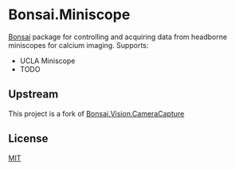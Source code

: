 # Bonsai.Miniscope
[Bonsai](http://bonsai-rx.org/) package for controlling and acquiring data from headborne miniscopes for calcium imaging. Supports:

- UCLA Miniscope
- TODO

## Upstream
This project is a fork of [Bonsai.Vision.CameraCapture](https://bitbucket.org/horizongir/bonsai/src/43c4072273efcaff77e429296c2d6d8756ec07c7/Bonsai.Vision/CameraCapture.cs?at=default&fileviewer=file-view-default)

## License
[MIT](https://opensource.org/licenses/MIT)